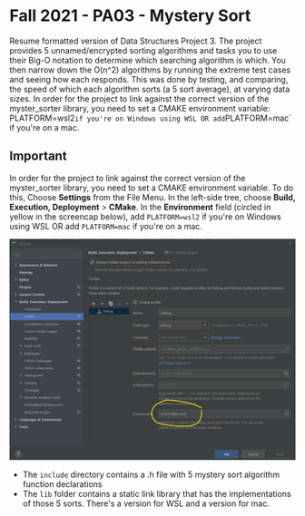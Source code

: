 # Fall 2021 - PA03 - Mystery Sort

Resume formatted version of Data Structures Project 3. The project provides 5 unnamed/encrypted sorting algorithms and tasks you to use their Big-O notation to determine which searching algorithm is which. You then narrow down the O(n^2) algorithms by running the extreme test cases and seeing how each responds. This was done by testing, and comparing, the speed of which each algorithm sorts (a 5 sort average), at varying data sizes. In order for the project to link against the correct version of the myster_sorter library, you need to set a CMAKE environment variable: PLATFORM=wsl2` if you're on Windows using WSL OR add `PLATFORM=mac` if you're on a mac.

## Important

In order for the project to link against the correct version of the myster_sorter library, you need to set
a CMAKE environment variable.  To do this, Choose **Settings** from the File Menu.  In the left-side tree, 
choose **Build, Execution, Deployment** > **CMake**.  In the **Environment** field (circled in yellow in the 
screencap below), add `PLATFORM=wsl2` if you're on Windows using WSL OR add `PLATFORM=mac` if you're on a mac. 

![cmake_settings](img/cmake_settings.png)

- The `include` directory contains a .h file with 5 mystery sort algorithm function declarations
- The `lib` folder contains a static link library that has the implementations of those 5 sorts. There's a version for WSL and a version for mac. 

